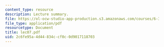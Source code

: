 ```yaml
---
content_type: resource
description: Lecture summary.
file: https://ol-ocw-studio-app-production.s3.amazonaws.com/courses/6-341-discrete-time-signal-processing-fall-2005/2c6fe95a4d44834ccf0c0d9017118703_lec07.pdf
file_type: application/pdf
resourcetype: Document
title: lec07.pdf
uid: 2c6fe95a-4d44-834c-cf0c-0d9017118703
---
```


